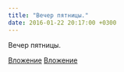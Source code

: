 ```yaml
---
title: "Вечер пятницы."
date: 2016-01-22 20:17:00 +0300
---
```


Вечер пятницы.


[Вложение](/assets/vk_photos/1/9Krkpv-S9MA.jpg)
[Вложение](https://vk.com/photo41076938_398455909)
